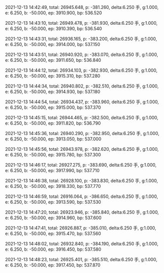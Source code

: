 2021-12-13 14:42:49, total: 26945.648, p: -381.260, delta:6.250 手, g:1.000, e: 6.250, b: -50.000, ep: 3910.900, bp: 536.520

2021-12-13 14:43:10, total: 26949.478, p: -381.930, delta:6.250 手, g:1.000, e: 6.250, b: -50.000, ep: 3910.390, bp: 536.540

2021-12-13 14:43:31, total: 26936.165, p: -383.200, delta:6.250 手, g:1.000, e: 6.250, b: -50.000, ep: 3914.000, bp: 537.150

2021-12-13 14:43:51, total: 26940.920, p: -383.070, delta:6.250 手, g:1.000, e: 6.250, b: -50.000, ep: 3911.650, bp: 536.840

2021-12-13 14:44:12, total: 26934.103, p: -382.930, delta:6.250 手, g:1.000, e: 6.250, b: -50.000, ep: 3915.310, bp: 537.280

2021-12-13 14:44:34, total: 26940.802, p: -382.510, delta:6.250 手, g:1.000, e: 6.250, b: -50.000, ep: 3914.930, bp: 537.180

2021-12-13 14:44:54, total: 26934.437, p: -383.960, delta:6.250 手, g:1.000, e: 6.250, b: -50.000, ep: 3915.000, bp: 537.370

2021-12-13 14:45:15, total: 26944.465, p: -382.500, delta:6.250 手, g:1.000, e: 6.250, b: -50.000, ep: 3911.820, bp: 536.790

2021-12-13 14:45:36, total: 26940.290, p: -382.950, delta:6.250 手, g:1.000, e: 6.250, b: -50.000, ep: 3913.050, bp: 537.000

2021-12-13 14:45:56, total: 26943.978, p: -382.620, delta:6.250 手, g:1.000, e: 6.250, b: -50.000, ep: 3915.780, bp: 537.300

2021-12-13 14:46:17, total: 26927.275, p: -383.690, delta:6.250 手, g:1.000, e: 6.250, b: -50.000, ep: 3917.990, bp: 537.710

2021-12-13 14:46:38, total: 26928.100, p: -383.830, delta:6.250 手, g:1.000, e: 6.250, b: -50.000, ep: 3918.330, bp: 537.770

2021-12-13 14:46:59, total: 26916.064, p: -386.650, delta:6.250 手, g:1.000, e: 6.250, b: -50.000, ep: 3913.590, bp: 537.530

2021-12-13 14:47:20, total: 26923.946, p: -385.840, delta:6.250 手, g:1.000, e: 6.250, b: -50.000, ep: 3914.960, bp: 537.600

2021-12-13 14:47:41, total: 26926.887, p: -385.010, delta:6.250 手, g:1.000, e: 6.250, b: -50.000, ep: 3915.470, bp: 537.560

2021-12-13 14:48:02, total: 26932.840, p: -384.190, delta:6.250 手, g:1.000, e: 6.250, b: -50.000, ep: 3916.450, bp: 537.580

2021-12-13 14:48:23, total: 26925.401, p: -385.510, delta:6.250 手, g:1.000, e: 6.250, b: -50.000, ep: 3917.450, bp: 537.870
